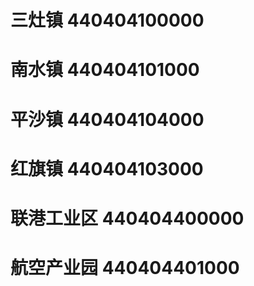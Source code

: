 # 三灶镇 440404100000
# 南水镇 440404101000
# 平沙镇 440404104000
# 红旗镇 440404103000
# 联港工业区 440404400000
# 航空产业园 440404401000
